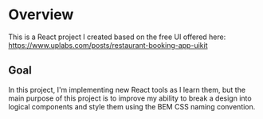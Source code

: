 # Overview

This is a React project I created based on the free UI offered here: https://www.uplabs.com/posts/restaurant-booking-app-uikit

## Goal
In this project, I'm implementing new React tools as I learn them, but the main purpose of this project is to improve my ability to break a design into logical components and style them using the BEM CSS naming convention.

